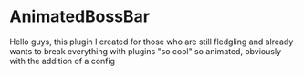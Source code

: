 # AnimatedBossBar
Hello guys, this plugin I created for those who are still fledgling
and already wants to break everything with plugins "so cool" so animated,
obviously with the addition of a config
